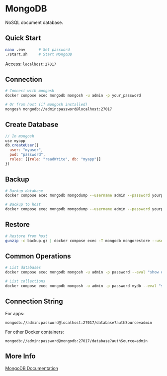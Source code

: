 # MongoDB

NoSQL document database.

## Quick Start

```bash
nano .env      # Set password
./start.sh     # Start MongoDB
```

Access: `localhost:27017`

## Connection

```bash
# Connect with mongosh
docker compose exec mongodb mongosh -u admin -p your_password

# Or from host (if mongosh installed)
mongosh mongodb://admin:password@localhost:27017
```

## Create Database

```javascript
// In mongosh
use myapp
db.createUser({
  user: "myuser",
  pwd: "password",
  roles: [{role: "readWrite", db: "myapp"}]
})
```

## Backup

```bash
# Backup database
docker compose exec mongodb mongodump --username admin --password yourpass --out /data/backup

# Backup to host
docker compose exec mongodb mongodump --username admin --password yourpass --archive | gzip > backup.gz
```

## Restore

```bash
# Restore from host
gunzip -c backup.gz | docker compose exec -T mongodb mongorestore --username admin --password yourpass --archive
```

## Common Operations

```bash
# List databases
docker compose exec mongodb mongosh -u admin -p password --eval "show dbs"

# List collections
docker compose exec mongodb mongosh -u admin -p password mydb --eval "show collections"
```

## Connection String

For apps:
```
mongodb://admin:password@localhost:27017/database?authSource=admin
```

For other Docker containers:
```
mongodb://admin:password@mongodb:27017/database?authSource=admin
```

## More Info

[MongoDB Documentation](https://docs.mongodb.com/)
